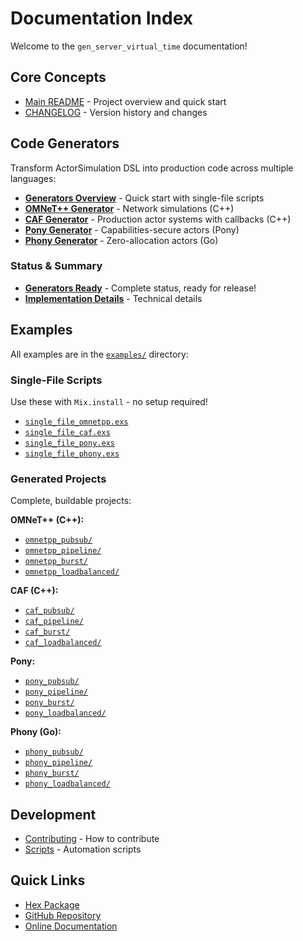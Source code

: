 # Documentation Index

Welcome to the `gen_server_virtual_time` documentation!

## Core Concepts

- [Main README](../README.md) - Project overview and quick start
- [CHANGELOG](../CHANGELOG.md) - Version history and changes

## Code Generators

Transform ActorSimulation DSL into production code across multiple languages:

- **[Generators Overview](generators.md)** - Quick start with single-file
  scripts
- **[OMNeT++ Generator](omnetpp_generator.md)** - Network simulations (C++)
- **[CAF Generator](caf_generator.md)** - Production actor systems with
  callbacks (C++)
- **[Pony Generator](pony_generator.md)** - Capabilities-secure actors (Pony)
- **[Phony Generator](phony_generator.md)** - Zero-allocation actors (Go)

### Status & Summary

- **[Generators Ready](generators_ready.md)** - Complete status, ready for
  release!
- **[Implementation Details](implementation_summary.md)** - Technical details

## Examples

All examples are in the [`examples/`](../examples/) directory:

### Single-File Scripts

Use these with `Mix.install` - no setup required!

- [`single_file_omnetpp.exs`](../examples/single_file_omnetpp.exs)
- [`single_file_caf.exs`](../examples/single_file_caf.exs)
- [`single_file_pony.exs`](../examples/single_file_pony.exs)
- [`single_file_phony.exs`](../examples/single_file_phony.exs)

### Generated Projects

Complete, buildable projects:

**OMNeT++ (C++):**

- [`omnetpp_pubsub/`](../examples/omnetpp_pubsub/)
- [`omnetpp_pipeline/`](../examples/omnetpp_pipeline/)
- [`omnetpp_burst/`](../examples/omnetpp_burst/)
- [`omnetpp_loadbalanced/`](../examples/omnetpp_loadbalanced/)

**CAF (C++):**

- [`caf_pubsub/`](../examples/caf_pubsub/)
- [`caf_pipeline/`](../examples/caf_pipeline/)
- [`caf_burst/`](../examples/caf_burst/)
- [`caf_loadbalanced/`](../examples/caf_loadbalanced/)

**Pony:**

- [`pony_pubsub/`](../examples/pony_pubsub/)
- [`pony_pipeline/`](../examples/pony_pipeline/)
- [`pony_burst/`](../examples/pony_burst/)
- [`pony_loadbalanced/`](../examples/pony_loadbalanced/)

**Phony (Go):**

- [`phony_pubsub/`](../examples/phony_pubsub/)
- [`phony_pipeline/`](../examples/phony_pipeline/)
- [`phony_burst/`](../examples/phony_burst/)
- [`phony_loadbalanced/`](../examples/phony_loadbalanced/)

## Development

- [Contributing](../CONTRIBUTING.md) - How to contribute
- [Scripts](../scripts/README.md) - Automation scripts

## Quick Links

- [Hex Package](https://hex.pm/packages/gen_server_virtual_time)
- [GitHub Repository](https://github.com/yourusername/gen_server_virtual_time)
- [Online Documentation](https://hexdocs.pm/gen_server_virtual_time)

